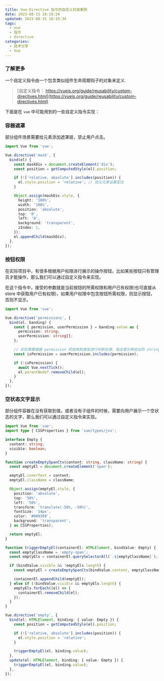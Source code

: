 ```yaml
---
title: Vue-Directive 指令的自定义封装案例
date: 2023-08-15 18:19:34
updated: 2023-08-15 18:19:34
tags:
  - vue
  - 指令
  - directive
categories:
  - 技术分享
  - Vue
---
```


### 了解更多

一个自定义指令由一个包含类似组件生命周期钩子的对象来定义.

> [自定义指令： https://vuejs.org/guide/reusability/custom-directives.html](https://vuejs.org/guide/reusability/custom-directives.html)

下面是在 `vue` 中可能用到的一些自定义指令实现：

<!-- more -->

### 容器遮罩

部分组件场景需要给元素添加遮罩层，禁止用户点击。

```ts
import Vue from 'vue';

Vue.directive('mask', {
  bind(el) {
    const maskDiv = document.createElement('div');
    const position = getComputedStyle(el).position;

    if (!['relative, absolute'].includes(position)) {
      el.style.position = 'relative'; // 给父元素设置定位
    }

    Object.assign(maskDiv.style, {
      height: '100%',
      width: '100%',
      position: 'absolute',
      top: '0',
      left: '0',
      background: 'transparent',
      zIndex: 1,
    });
    el.appendChild(maskDiv);
  },
});
```

### 按钮权限

在实际项目中，有很多根据用户权限进行展示的操作按钮，比如某些按钮只有管理员才能操作，那么我们可以通过自定义指令来实现。

在这个指令中，接受的参数就是当前按钮的所需权限和用户已有权限(也可直接从 store 中获取用户已有权限)，如果用户权限中包含按钮所需权限，则显示按钮，否则不显示。

```ts
import Vue from 'vue';

Vue.directive('permissions', {
  bind(el, banding) {
    const { permission, userPermission } = banding.value as {
      permission: string;
      userPermission: string[];
    };

    // 实际需要根据 permission 的结构和类型进行判断处理，我这里示例给出的 string
    const isPermission = userPermission.includes(permission);

    if (!isPermission) {
      await Vue.nextTick();
      el.parentNode?.removeChild(el);
    }
  },
});
```

### 空状态文字显示

部分组件容器在没有获取到值，或者没有子组件的时候，需要向用户展示一个空状态的文字，那么我们可以通过自定义指令来实现。

```ts
import Vue from 'vue';
import type { CSSProperties } from 'vue/types/jsx';

interface Empty {
  content: string;
  visible: boolean;
}

function createEmptySpanCtx(content: string, className: string) {
  const emptyEl = document.createElement('span');

  emptyEl.innerText = content;
  emptyEl.className = className;

  Object.assign(emptyEl.style, {
    position: 'absolute',
    top: '50%',
    left: '50%',
    transform: 'translate(-50%, -50%)',
    fontSize: '14px',
    color: '#909399',
    background: 'transparent',
  } as CSSProperties);

  return emptyEl;
}

function triggerEmptyEl(containerEl: HTMLElement, bindValue: Empty) {
  const emptyClassName = 'empty-span';
  const emptyEls = containerEl.querySelectorAll(`.${emptyClassName}`);

  if (bindValue.visible && !emptyEls.length) {
    const emptyEl = createEmptySpanCtx(bindValue.content, emptyClassName);

    containerEl.appendChild(emptyEl);
  } else if (!bindValue.visible && emptyEls.length) {
    emptyEls.forEach((el) => {
      containerEl.removeChild(el);
    });
  }
}

Vue.directive('empty', {
  bind(el: HTMLElement, binding: { value: Empty }) {
    const position = getComputedStyle(el).position;

    if (!['relative, absolute'].includes(position)) {
      el.style.position = 'relative';
    }

    triggerEmptyEl(el, binding.value);
  },
  update(el: HTMLElement, binding: { value: Empty }) {
    triggerEmptyEl(el, binding.value);
  },
});
```
